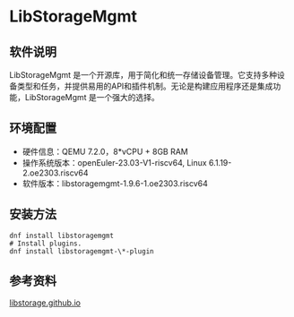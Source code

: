 # LibStorageMgmt

## 软件说明

LibStorageMgmt 是一个开源库，用于简化和统一存储设备管理。它支持多种设备类型和任务，并提供易用的API和插件机制。无论是构建应用程序还是集成功能，LibStorageMgmt 是一个强大的选择。

## 环境配置

- 硬件信息：QEMU 7.2.0，8*vCPU + 8GB RAM
- 操作系统版本：openEuler-23.03-V1-riscv64, Linux 6.1.19-2.oe2303.riscv64
- 软件版本：libstoragemgmt-1.9.6-1.oe2303.riscv64

## 安装方法

```
dnf install libstoragemgmt
# Install plugins.
dnf install libstoragemgmt-\*-plugin
```

## 参考资料

[libstorage.github.io](https://libstorage.github.io/libstoragemgmt-doc/doc/user_guide.html)